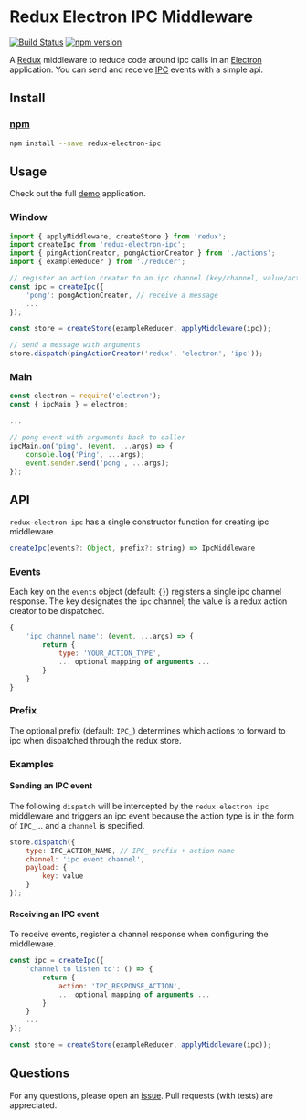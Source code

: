 # Redux Electron IPC Middleware
[![Build Status](https://travis-ci.org/mariotacke/redux-electron-ipc.svg?branch=master)](https://travis-ci.org/mariotacke/redux-electron-ipc) [![npm version](https://badge.fury.io/js/redux-electron-ipc.svg)](https://badge.fury.io/js/redux-electron-ipc)

A [Redux](https://github.com/reactjs/redux) middleware to reduce code around ipc
calls in an [Electron](http://electron.atom.io/) application. You can send and
receive [IPC](https://github.com/electron/electron/blob/master/docs/api/ipc-main.md)
events with a simple api.

## Install

### [npm](https://www.npmjs.com/package/redux-electron-ipc)
```sh
npm install --save redux-electron-ipc
```

## Usage
Check out the full [demo](https://github.com/mariotacke/redux-electron-ipc/tree/master/example)
application.

### Window
```js
import { applyMiddleware, createStore } from 'redux';
import createIpc from 'redux-electron-ipc';
import { pingActionCreator, pongActionCreator } from './actions';
import { exampleReducer } from './reducer';

// register an action creator to an ipc channel (key/channel, value/action creator)
const ipc = createIpc({
    'pong': pongActionCreator, // receive a message
    ...
});

const store = createStore(exampleReducer, applyMiddleware(ipc));

// send a message with arguments
store.dispatch(pingActionCreator('redux', 'electron', 'ipc'));
```

### Main
```js
const electron = require('electron');
const { ipcMain } = electron;

...

// pong event with arguments back to caller
ipcMain.on('ping', (event, ...args) => {
    console.log('Ping', ...args);
    event.sender.send('pong', ...args);
});
```

## API

`redux-electron-ipc` has a single constructor function for creating ipc
middleware.

```js
createIpc(events?: Object, prefix?: string) => IpcMiddleware
```

### Events
Each key on the `events` object (default: `{}`) registers a single ipc channel
response. The key designates the `ipc` channel; the value is a redux action
creator to be dispatched.

```js
{
    'ipc channel name': (event, ...args) => {
        return {
            type: 'YOUR_ACTION_TYPE',
            ... optional mapping of arguments ...
        }
    }
}
```

### Prefix
The optional prefix (default: `IPC_`) determines which actions to forward to ipc
when dispatched through the redux store.

### Examples

#### Sending an IPC event
The following `dispatch` will be intercepted by the `redux electron ipc`
middleware and triggers an ipc event because the action type is in the form of
`IPC_`... and a `channel` is specified.

```js
store.dispatch({
    type: IPC_ACTION_NAME, // IPC_ prefix + action name
    channel: 'ipc event channel',
    payload: {
        key: value
    }
});
```

#### Receiving an IPC event
To receive events, register a channel response when configuring the middleware.

```js
const ipc = createIpc({
    'channel to listen to': () => {
        return {
            action: 'IPC_RESPONSE_ACTION',
            ... optional mapping of arguments ...
        }
    }
    ...
});

const store = createStore(exampleReducer, applyMiddleware(ipc));
```

## Questions
For any questions, please open an [issue](https://github.com/mariotacke/redux-electron-ipc/issues).
Pull requests (with tests) are appreciated.
